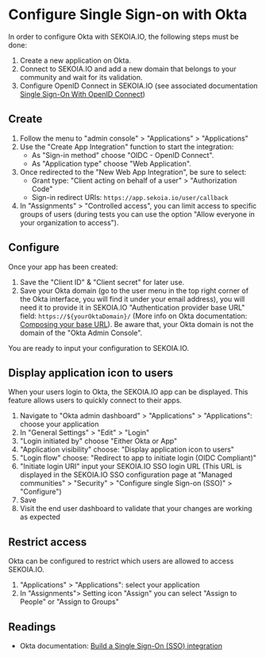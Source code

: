 # Configure Single Sign-on with Okta

In order to configure Okta with SEKOIA.IO, the following steps must be done:

1. Create a new application on Okta.
2. Connect to SEKOIA.IO and add a new domain that belongs to your community and wait for its validation.
3. Configure OpenID Connect in SEKOIA.IO (see associated documentation [Single Sign-On With OpenID Connect](../SSO_openid_connect.md))


## Create

1. Follow the menu to "admin console" > "Applications" > "Applications"
2. Use the "Create App Integration" function to start the integration:
    - As "Sign-in method" choose "OIDC - OpenID Connect".
    - As "Application type" choose "Web Application".
3. Once redirected to the "New Web App Integration", be sure to select:
    - Grant type: "Client acting on behalf of a user" > "Authorization Code"
    - Sign-in redirect URIs: `https://app.sekoia.io/user/callback`
4. In "Assignments" > "Controlled access", you can limit access to specific groups of users (during tests you can use the option "Allow everyone in your organization to access").

## Configure

Once your app has been created:

1. Save the "Client ID" & "Client secret" for later use.
2. Save your Okta domain (go to the user menu in the top right corner of the Okta interface, you will find it under your email address), you will need it to provide it in SEKOIA.IO "Authentication provider base URL" field: `https://${yourOktaDomain}/` (More info
on Okta documentation: [Composing your base URL](https://developer.okta.com/docs/reference/api/oidc/#composing-your-base-url)). Be aware that, your Okta domain is not the domain of the "Okta Admin Console".

You are ready to input your configuration to SEKOIA.IO.

## Display application icon to users

When your users login to Okta, the SEKOIA.IO app can be displayed. This feature allows users to quickly connect to their apps.

1. Navigate to "Okta admin dashboard" > "Applications" > "Applications": choose your application
2. In "General Settings" > "Edit" > "Login"
3. "Login initiated by" choose "Either Okta or App"
4. "Application visibility" choose: "Display application icon to users"
5. "Login flow" choose: "Redirect to app to initiate login (OIDC Compliant)"
6. "Initiate login URI" input your SEKOIA.IO SSO login URL (This URL is displayed in the SEKOIA.IO SSO configuration page at "Managed communities" > "Security" > "Configure single Sign-on (SSO)" > "Configure")
7. Save
8. Visit the end user dashboard to validate that your changes are working as expected

## Restrict access

Okta can be configured to restrict which users are allowed to access SEKOIA.IO.

1. "Applications" > "Applications": select your application
2. In "Assignments"> Setting icon "Assign" you can select "Assign to People" or "Assign to Groups"

## Readings

- Okta documentation: [Build a Single Sign-On (SSO) integration](https://developer.okta.com/docs/guides/build-sso-integration/openidconnect/main/)
